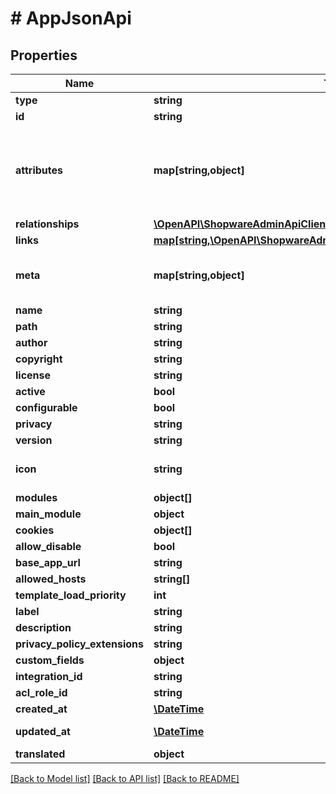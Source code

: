 # # AppJsonApi

## Properties

Name | Type | Description | Notes
------------ | ------------- | ------------- | -------------
**type** | **string** |  |
**id** | **string** |  |
**attributes** | **map[string,object]** | Members of the attributes object (\&quot;attributes\&quot;) represent information about the resource object in which it&#39;s defined. | [optional]
**relationships** | [**\OpenAPI\ShopwareAdminApiClient\Model\AppJsonApiAllOfRelationships**](AppJsonApiAllOfRelationships.md) |  | [optional]
**links** | [**map[string,\OpenAPI\ShopwareAdminApiClient\Model\Link]**](Link.md) |  | [optional]
**meta** | **map[string,object]** | Non-standard meta-information that can not be represented as an attribute or relationship. | [optional]
**name** | **string** |  |
**path** | **string** |  |
**author** | **string** |  | [optional]
**copyright** | **string** |  | [optional]
**license** | **string** |  | [optional]
**active** | **bool** |  |
**configurable** | **bool** |  |
**privacy** | **string** |  | [optional]
**version** | **string** |  |
**icon** | **string** | Runtime field, cannot be used as part of the criteria. | [optional] [readonly]
**modules** | **object[]** |  | [optional]
**main_module** | **object** |  | [optional]
**cookies** | **object[]** |  | [optional]
**allow_disable** | **bool** |  |
**base_app_url** | **string** |  | [optional]
**allowed_hosts** | **string[]** |  | [optional]
**template_load_priority** | **int** |  | [optional]
**label** | **string** |  |
**description** | **string** |  | [optional]
**privacy_policy_extensions** | **string** |  | [optional]
**custom_fields** | **object** |  | [optional]
**integration_id** | **string** |  |
**acl_role_id** | **string** |  |
**created_at** | [**\DateTime**](\DateTime.md) |  | [readonly]
**updated_at** | [**\DateTime**](\DateTime.md) |  | [optional] [readonly]
**translated** | **object** |  | [optional]

[[Back to Model list]](../../README.md#models) [[Back to API list]](../../README.md#endpoints) [[Back to README]](../../README.md)
